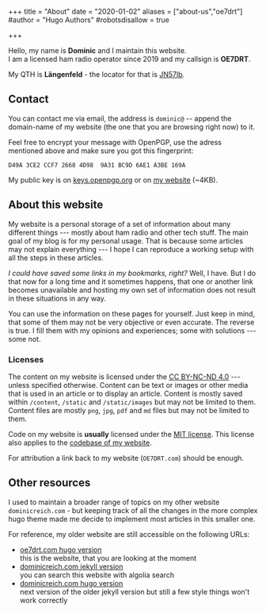 +++
title = "About"
date = "2020-01-02"
aliases = ["about-us","oe7drt"]
#author = "Hugo Authors"
#robotsdisallow = true

+++

Hello, my name is **Dominic** and I maintain this website.  
I am a licensed ham radio operator since 2019 and my callsign is **OE7DRT**.

My QTH is **Längenfeld** - the locator for that is [JN57lb][1].

<!-- ![eQSL certified authority](eqsl_auth_cert.png) -->

## Contact

You can contact me via email, the address is `dominic@` -- append the
domain-name of my website (the one that you are browsing right now) to it.

Feel free to encrypt your message with OpenPGP, use the adress mentioned above
and make sure you got this fingerprint:

```
D49A 3CE2 CCF7 2668 4D98  9A31 BC9D 6AE1 A3BE 169A
```

My public key is on [keys.openpgp.org][2] or on [my website][3] (~4KB).

<!-- Please use the form below, make sure to use a valid email address if you want
an answer back!

{{< alert "warning" >}}
	So the contact form is currently not available...
{{< /alert >}} -->

<!-- {{< contactform >}} -->

## About this website

My website is a personal storage of a set of information about many different
things --- mostly about ham radio and other tech stuff. The main goal of my blog
is for my personal usage. That is because some articles may not explain
everything --- I hope I can reproduce a working setup with all the steps in
these articles.

*I could have saved some links in my bookmarks, right?* Well, I have. But I do that
now for a long time and it sometimes happens, that one or another link becomes
unavailable and hosting my own set of information does not result in these
situations in any way.

You can use the information on these pages for yourself. Just keep in mind, that
some of them may not be very objective or even accurate. The reverse is true. I
fill them with my opinions and experiences; some with solutions --- some not.

### Licenses

The content on my website is licensed under the [CC BY-NC-ND 4.0][4] ---
unless specified otherwise. Content can be text or images or other media that is
used in an article or to display an article. Content is mostly saved within
`/content`, `/static` and `/static/images` but may not be limited to them.
Content files are mostly `png`, `jpg`, `pdf` and `md` files but may not be
limited to them.

Code on my website is **usually** licensed under the [MIT license][5]. This
license also applies to the [codebase of my website][6].

For attribution a link back to my website (`OE7DRT.com`) should be enough.

## Other resources

I used to maintain a broader range of topics on my other website
`dominicreich.com` - but keeping track of all the changes in the more complex
hugo theme made me decide to implement most articles in this smaller one.

For reference, my older website are still accessible on the following URLs:

- [oe7drt.com hugo version][7]  
  this is the website, that you are looking at the moment
- [dominicreich.com jekyll version][8]  
  you can search this website with algolia search
- [dominicreich.com hugo version][9]  
  next version of the older jekyll version but still a few style things won't
  work correctly

[1]: http://www.levinecentral.com/ham/grid_square.php?Grid=JN57lb
[2]: https://keys.openpgp.org/search?q=D49A+3CE2+CCF7+2668+4D98+9A31+BC9D+6AE1+A3BE+169A
[3]: A3BE169A.asc
[4]: https://creativecommons.org/licenses/by-nc-nd/4.0/
[5]: https://github.com/oe7drt/oe7drt-hugo/blob/master/LICENSE
[6]: https://github.com/oe7drt/oe7drt-hugo
[7]: https://oe7drt-hugo-old.netlify.app
[8]: https://dominicreich-old.netlify.com
[9]: https://dominicreich.com